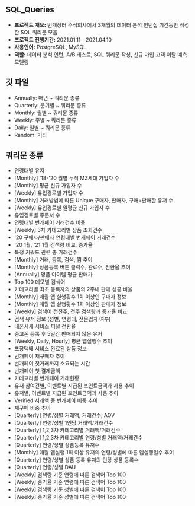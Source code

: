 ## SQL_Queries
- <b>프로젝트 개요:</b> 번개장터 주식회사에서 3개월의 데이터 분석 인턴십 기간동안 작성한 SQL 쿼리문 모음
- <b>프로젝트 진행기간:</b> 2021.01.11 - 2021.04.10
- <b>사용언어:</b> PostgreSQL, MySQL
- <b>역할:</b> 데이터 분석 인턴, A/B 테스트, SQL 쿼리문 작성, 신규 가입 고객 이탈 예측 모델링

## 깃 파일
- Annually: 매년 ~ 쿼리문 종류
- Quarterly: 분기별 ~ 쿼리문 종류
- Monthly: 월별 ~ 쿼리문 종류
- Weekly: 주별 ~ 쿼리문 종류
- Daily: 일별 ~ 쿼리문 종류
- Random: 기타


## 쿼리문 종류
- 연령대별 유저 
- [Monthly] '18-'20 월별 누적 MZ세대 가입자 수
- [Monthly] 평균 신규 가입자 수
- [Weekly] 유입경로별 가입자 수
- [Monthly] 거래방법에 따른 Unique 구매자, 판매자, 구매+판매한 유저 수
- [Weekly] 유입경로별 일평균 신규 가입자 수
- 유입경로별 주문서 수
- 연령대별 번개페이 거래건수 비중
- [Weekly] 3차 카테고리별 상품 조회건수
- '20 구매자/판매자 연령대별 번개페이 거래건수
- '20 1월, '21 1월 검색량 비교, 증가율
- 특정 키워드 관련 총 거래건수
- [Monthly] 거래, 등록, 검색, 찜 추이
- [Monthly] 상품등록 버튼 클릭수, 완료수, 전환율 추이
- [Annually] 명품 아이템 평균 판매가
- Top 100 데모별 검색어
- 카테고리별 최초 등록자의 상품의 2주내 판매 성공 비율
- [Monthly] 매월 앱 실행횟수 1회 이상인 구매자 정보
- [Monthly] 매월 앱 실행횟수 1회 이상인 판매자 정보
- [Weekly] 검색어 전전주, 전주 검색량과 증가율 비교
- 검색 유저 정보 (성별, 연령대, 전문업자 여부)
- 내폰시세 서비스 퍼널 전환율
- 중고폰 등록 후 5일간 판매되지 않은 유저
- [Weekly, Daily, Hourly] 평균 앱실행수 추이
- 포장택배 서비스 완료된 상품 정보
- 번개페이 재구매자 추이
- 번개페이 첫거래까지 소요되는 시간
- 번개페이 첫 결제금액
- 카테고리별 번개페이 거래현황
- 유저 참여건별, 이벤트별 지급된 포인트금액과 사용 추이
- 유저별, 이벤트별 지급된 포인트금액과 사용 추이
- Verified 서래액 중 번개페이 비중 추이
- 재구매 비중 추이
- [Quarterly] 연령/성별 거래액, 거래건수, AOV
- [Quarterly] 연령/성별 1인당 거래액/거래건수
- [Quarterly] 1,2,3차 카테고리별 거래액/거래건수
- [Quarterly] 1,2,3차 카테고리별 연령/성별 거래액/거래건수
- [Quarterly] 연령/성별 상품등록 유저수
- [Monthly] 매월 앱실행 1회 이상 유저의 연령/성별에 따른 앱실행일수 추이
- [Quarterly] 연령/성별 상품 등록 유저의 인당 상품 등록수
- [Quarterly] 연령/성별 DAU
- [Weekly] 검색량 기준 연령에 따른 검색어 Top 100
- [Weekly] 증가율 기준 연령에 따른 검색어 Top 100
- [Weekly] 검색량 기준 성별에 따른 검색어 Top 100
- [Weekly] 증가율 기준 성별에 따른 검색어 Top 100

